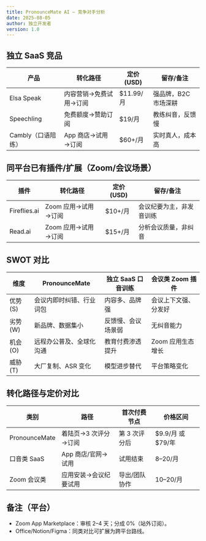 ```yaml
---
title: PronounceMate AI — 竞争对手分析
date: 2025-08-05
author: 独立开发者
version: 1.0
---
```


## 独立 SaaS 竞品

| 产品 | 转化路径 | 定价(USD) | 留存/备注 |
| --- | --- | --- | --- |
| Elsa Speak | 内容营销→免费试用→订阅 | $11.99/月 | 强品牌，B2C 市场深耕 |
| Speechling | 免费额度→赞助订阅 | $19/月 | 教练纠音，反馈慢 |
| Cambly（口语陪练） | App 商店→试用→订阅 | $60+/月 | 实时真人，成本高 |

## 同平台已有插件/扩展（Zoom/会议场景）

| 插件 | 转化路径 | 定价(USD) | 留存/备注 |
| --- | --- | --- | --- |
| Fireflies.ai | Zoom 应用→试用→订阅 | $10+/月 | 会议纪要为主，非发音训练 |
| Read.ai | Zoom 应用→试用→订阅 | $15+/月 | 分析会议质量，非纠音 |

## SWOT 对比

| 维度 | PronounceMate | 独立 SaaS 口音训练 | 会议类 Zoom 插件 |
| --- | --- | --- | --- |
| 优势(S) | 会议内即时纠错、行业词包 | 内容多、品牌强 | 会议上下文强、分发好 |
| 劣势(W) | 新品牌、数据集小 | 反馈慢、会议场景弱 | 无纠音能力 |
| 机会(O) | 远程办公普及、全球化沟通 | 教育付费渗透提升 | Zoom 应用生态增长 |
| 威胁(T) | 大厂复制、ASR 变化 | 模型进步替代 | 平台策略变化 |

## 转化路径与定价对比

| 类别 | 路径 | 首次付费节点 | 价格区间 |
| --- | --- | --- | --- |
| PronounceMate | 着陆页→3 次评分→订阅 | 第 3 次评分后 | $9.9/月 或 $79/年 |
| 口音类 SaaS | App 商店/官网→试用 | 试用结束 | $8–$20/月 |
| Zoom 会议类 | 应用安装→会议纪要试用 | 导出/团队协作 | $10–$20/月 |

## 备注（平台）

- Zoom App Marketplace：审核 2–4 天；分成 0%（站外订阅）。
- Office/Notion/Figma：同类对比可扩展为跨平台路线。